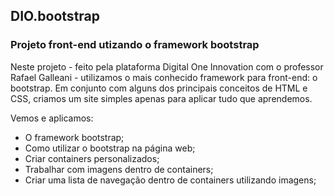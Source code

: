 ## DIO.bootstrap

### Projeto front-end utizando o framework bootstrap 

Neste projeto - feito pela plataforma Digital One Innovation com o professor Rafael Galleani - utilizamos o mais conhecido framework para front-end: o bootstrap. Em conjunto com alguns dos principais conceitos de HTML e CSS, criamos um site simples apenas para aplicar tudo que aprendemos.

Vemos e aplicamos:

- O framework bootstrap;
- Como utilizar o bootstrap na página web;
- Criar containers personalizados;
- Trabalhar com imagens dentro de containers;
- Criar uma lista de navegação dentro de containers utilizando imagens;
